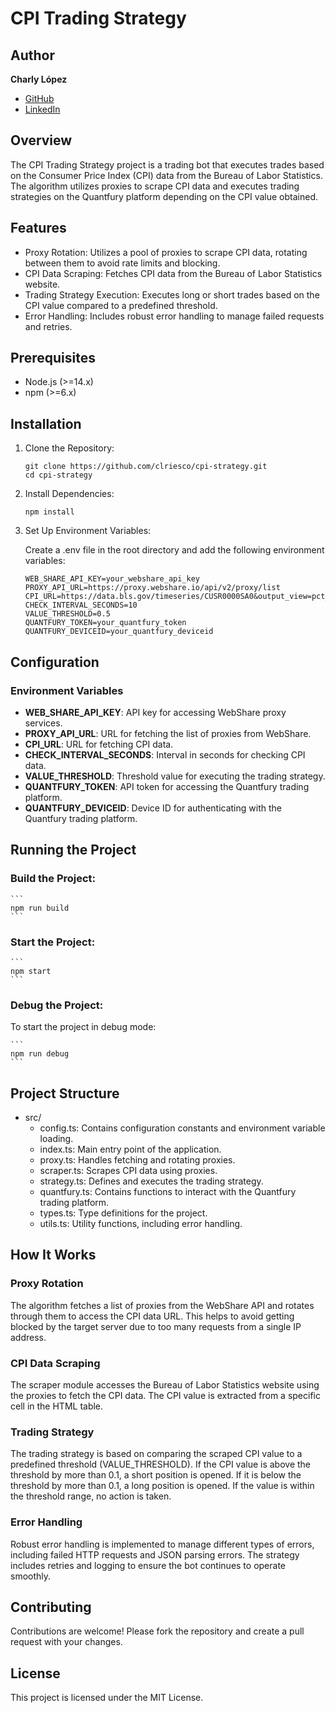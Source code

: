 # CPI Trading Strategy

## Author

**Charly López**

- [GitHub](https://github.com/clriesco)
- [LinkedIn](https://www.linkedin.com/in/carloslopezriesco/)

## Overview

The CPI Trading Strategy project is a trading bot that executes trades based on the Consumer Price Index (CPI) data from the Bureau of Labor Statistics. The algorithm utilizes proxies to scrape CPI data and executes trading strategies on the Quantfury platform depending on the CPI value obtained.

## Features

- Proxy Rotation: Utilizes a pool of proxies to scrape CPI data, rotating between them to avoid rate limits and blocking.
- CPI Data Scraping: Fetches CPI data from the Bureau of Labor Statistics website.
- Trading Strategy Execution: Executes long or short trades based on the CPI value compared to a predefined threshold.
- Error Handling: Includes robust error handling to manage failed requests and retries.

## Prerequisites

- Node.js (>=14.x)
- npm (>=6.x)

## Installation

1. Clone the Repository:

   ```
   git clone https://github.com/clriesco/cpi-strategy.git
   cd cpi-strategy
   ```

2. Install Dependencies:

   ```
   npm install
   ```

3. Set Up Environment Variables:

   Create a .env file in the root directory and add the following environment variables:

   ```
   WEB_SHARE_API_KEY=your_webshare_api_key
   PROXY_API_URL=https://proxy.webshare.io/api/v2/proxy/list
   CPI_URL=https://data.bls.gov/timeseries/CUSR0000SA0&output_view=pct_1mth
   CHECK_INTERVAL_SECONDS=10
   VALUE_THRESHOLD=0.5
   QUANTFURY_TOKEN=your_quantfury_token
   QUANTFURY_DEVICEID=your_quantfury_deviceid
   ```

## Configuration

### Environment Variables

- **WEB_SHARE_API_KEY**: API key for accessing WebShare proxy services.
- **PROXY_API_URL**: URL for fetching the list of proxies from WebShare.
- **CPI_URL**: URL for fetching CPI data.
- **CHECK_INTERVAL_SECONDS**: Interval in seconds for checking CPI data.
- **VALUE_THRESHOLD**: Threshold value for executing the trading strategy.
- **QUANTFURY_TOKEN**: API token for accessing the Quantfury trading platform.
- **QUANTFURY_DEVICEID**: Device ID for authenticating with the Quantfury trading platform.

## Running the Project

### Build the Project:

    ```
    npm run build
    ```

### Start the Project:

    ```
    npm start
    ```

### Debug the Project:

To start the project in debug mode:

    ```
    npm run debug
    ```

## Project Structure

- src/
  - config.ts: Contains configuration constants and environment variable loading.
  - index.ts: Main entry point of the application.
  - proxy.ts: Handles fetching and rotating proxies.
  - scraper.ts: Scrapes CPI data using proxies.
  - strategy.ts: Defines and executes the trading strategy.
  - quantfury.ts: Contains functions to interact with the Quantfury trading platform.
  - types.ts: Type definitions for the project.
  - utils.ts: Utility functions, including error handling.

## How It Works

### Proxy Rotation

The algorithm fetches a list of proxies from the WebShare API and rotates through them to access the CPI data URL. This helps to avoid getting blocked by the target server due to too many requests from a single IP address.

### CPI Data Scraping

The scraper module accesses the Bureau of Labor Statistics website using the proxies to fetch the CPI data. The CPI value is extracted from a specific cell in the HTML table.

### Trading Strategy

The trading strategy is based on comparing the scraped CPI value to a predefined threshold (VALUE_THRESHOLD). If the CPI value is above the threshold by more than 0.1, a short position is opened. If it is below the threshold by more than 0.1, a long position is opened. If the value is within the threshold range, no action is taken.

### Error Handling

Robust error handling is implemented to manage different types of errors, including failed HTTP requests and JSON parsing errors. The strategy includes retries and logging to ensure the bot continues to operate smoothly.

## Contributing

Contributions are welcome! Please fork the repository and create a pull request with your changes.

## License

This project is licensed under the MIT License.
